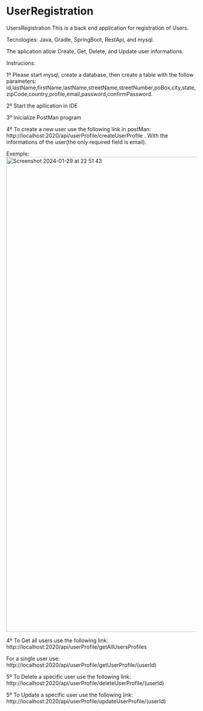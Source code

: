 # UserRegistration

UsersRegistration This is a back end application for registration of Users.

Tecnologies: Java, Gradle, SpringBoot, RestApi, and mysql.

The aplication allow Create, Get, Delete, and Update user informations.

Instrucions:

1º Please start mysql, create a database, then create a table with the follow parameters: id,lastName,firstName,lastName,streetName,streetNumber,poBox,city,state,zipCode,country,profile,email,password,confirmPassword.

2º Start the apllication in IDE

3º Inicialize PostMan program

4º To create a new user use the following link in postMan: http://localhost:2020/api/userProfile/createUserProfile . With the informations of the user(the only required field is email).

Exemple: 
<img width="1257" alt="Screenshot 2024-01-29 at 22 51 43" src="https://github.com/pedroalexandrevieira/UserRegistration/assets/88099104/a1279eb2-b0e9-40ff-8b4e-0270a23d9353">

4º To Get all users use the following link: http://localhost:2020/api/userProfile/getAllUsersProfiles

For a single user use: http://localhost:2020/api/userProfile/getUserProfile/(userId)

5º To Delete a specific user use the following link: http://localhost:2020/api/userProfile/deleteUserProfile/(userId)

5º To Update a specific user use the following link: http://localhost:2020/api/userProfile/updateUserProfile/(userId)
